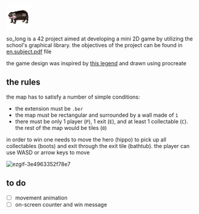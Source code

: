 ![hero image](png/hero.png)

so_long is a 42 project aimed at developing a mini 2D game by utilizing the school's graphical library. the objectives of the project can be found in [en.subject.pdf](./en.subject.pdf) file

the game design was inspired by [this legend](https://en.wikipedia.org/wiki/Moo_Deng) and drawn using procreate

## the rules
the map has to satisfy a number of simple conditions:
* the extension must be `.ber`
* the map must be rectangular and surrounded by a wall made of `1`
* there must be only 1 player (`P`), 1 exit (`E`), and at least 1 collectable (`C`). the rest of the map would be tiles (`0`)

in order to win one needs to move the hero (hippo) to pick up all collectables (boots) and exit through the exit tile (bathtub). the player can use WASD or arrow keys to move

![ezgif-3e4963352f78e7](https://github.com/user-attachments/assets/22f80173-d81f-4f17-8acd-2481016a057e)

## to do
- [ ] movement animation
- [ ] on-screen counter and win message
